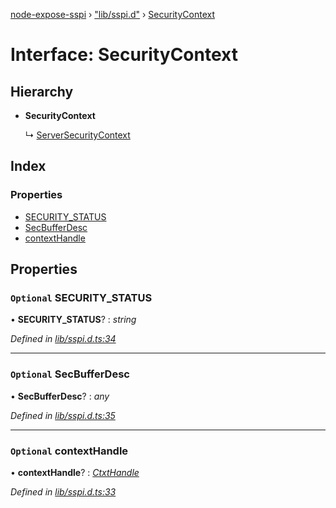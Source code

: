 [node-expose-sspi](../README.md) › ["lib/sspi.d"](../modules/_lib_sspi_d_.md) › [SecurityContext](_lib_sspi_d_.securitycontext.md)

# Interface: SecurityContext

## Hierarchy

* **SecurityContext**

  ↳ [ServerSecurityContext](_lib_sspi_d_.serversecuritycontext.md)

## Index

### Properties

* [SECURITY_STATUS](_lib_sspi_d_.securitycontext.md#optional-security_status)
* [SecBufferDesc](_lib_sspi_d_.securitycontext.md#optional-secbufferdesc)
* [contextHandle](_lib_sspi_d_.securitycontext.md#optional-contexthandle)

## Properties

### `Optional` SECURITY_STATUS

• **SECURITY_STATUS**? : *string*

*Defined in [lib/sspi.d.ts:34](https://github.com/jlguenego/node-expose-sspi/blob/106f69c/lib/sspi.d.ts#L34)*

___

### `Optional` SecBufferDesc

• **SecBufferDesc**? : *any*

*Defined in [lib/sspi.d.ts:35](https://github.com/jlguenego/node-expose-sspi/blob/106f69c/lib/sspi.d.ts#L35)*

___

### `Optional` contextHandle

• **contextHandle**? : *[CtxtHandle](_lib_sspi_d_.ctxthandle.md)*

*Defined in [lib/sspi.d.ts:33](https://github.com/jlguenego/node-expose-sspi/blob/106f69c/lib/sspi.d.ts#L33)*
